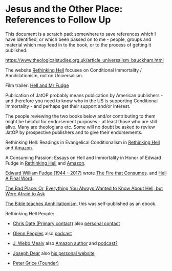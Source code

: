# Jesus and the Other Place: References to Follow Up

This document is a scratch pad: somewhere to save references which I have identified, 
or which been passed on to me - people, groups and material which may feed in to the
book, or to the process of getting it published.


https://www.theologicalstudies.org.uk/article_universalism_bauckham.html

The website
[Rethinking Hell](https://rethinkinghell.com/) focuses on Conditional Immortality / 
Annihilationism, not on Universalism.

Film trailer: [Hell and Mr Fudge](https://vimeo.com/ondemand/hellandmrfudge)


Publication of JatOP probably means publication by American publishers - and 
therefore you need to know who in the US is supporting Conditional 
Immortality - and perhaps get their support and/or interest.

The people reviewing the two books below and/or contributing to them might be 
helpful for endorsement purposes - at least those who are still alive.   Many 
are theologians etc.  Some will no doubt be asked to review JatOP by 
prospective publishers and to give their endorsements.

Rethinking Hell: Readings in Evangelical Conditionalism in 
[Rethinking Hell](https://rethinkinghell.com/rethinkinghell-book/) and
[Amazon](https://www.amazon.co.uk/Rethinking-Hell-Readings-Evangelical-Conditionalism-ebook/dp/B00K6Y48L2).

A Consuming Passion: Essays on Hell and Immortality in Honor of Edward Fudge in
[Rethinking Hell](https://rethinkinghell.com/aconsumingpassion-book/) and
[Amazon](https://www.amazon.co.uk/Consuming-Passion-Essays-Immortality-Edward-ebook/dp/B01B28H6XC).

[Edward William Fudge (1944 - 2017)](https://en.wikipedia.org/wiki/Edward_Fudge) wrote
[The Fire that Consumes](https://www.amazon.co.uk/Fire-That-Consumes-Historical-Punishment-ebook/dp/B0054M8UBK).
and
[Hell A Final Word](https://www.amazon.co.uk/Hell-Final-Edward-William-Fudge-ebook/dp/B00EHSYMBO).

[The Bad Place: Or, Everything You Always Wanted to Know About Hell, but Were Afraid to 
Ask](https://www.amazon.com/Bad-Place-Everything-always-wanted-ebook/dp/B09NKJ2XNB/)

[The Bible teaches Annhiliationism](https://www.amazon.co.uk/Bible-Teaches-Annihilationism-Joseph-Dear-ebook/dp/B0874PPHG9),
this was self-published as an ebook.


Rethinking Hell People:

- [Chris Date (Primary contact)](https://rethinkinghell.com/author/chris-date/)
also [personal contact](https://www.chrisdate.info/contact)

- [Glenn Peoples](https://rethinkinghell.com/author/glenn-peoples/)
also [podcast](http://www.rightreason.org/category/podcast/)

- [J. Webb Mealy](https://rethinkinghell.com/author/j-webb-mealy/)
also [Amazon author](https://www.amazon.com/stores/J.-Webb-Mealy/author/B00J8VOI4G)
and [podcast?](https://rethinkinghell.com/2023/12/31/episode-156-the-bad-place-with-j-webb-mealy-part-1/)

- [Joseph Dear](https://rethinkinghell.com/author/joseph-dear/)
also [his personal website](https://www.3ringbinder.org/)

- [Peter Grice (Founder)](https://rethinkinghell.com/author/peter-grice/)

